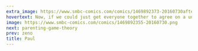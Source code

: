 ```yaml
---
extra_image: https://www.smbc-comics.com/comics/1469892373-20160730after.png
hovertext: Now, if we could just get everyone together to agree on a universal standard...
image: https://www.smbc-comics.com/comics/1469892355-20160730.png
next: parenting-game-theory
prev: zeno
title: Paul
---
```

